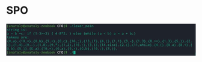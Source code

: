 # SPO
![Скриншот работы лексера](https://raw.githubusercontent.com/tolyan3212/SPO/main/screenshots/1.jpg)

